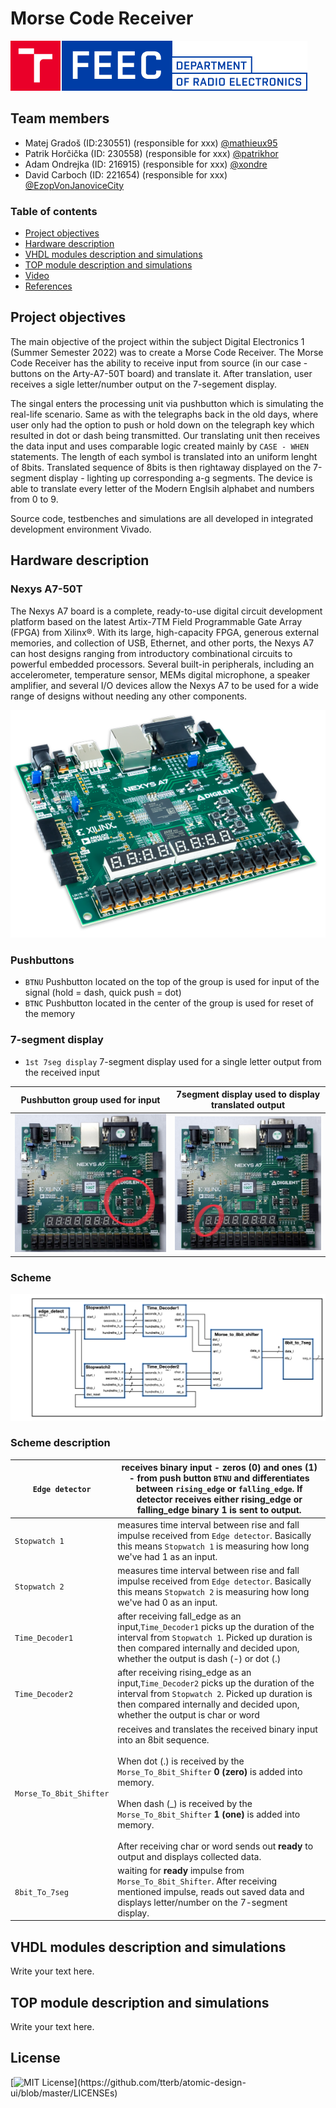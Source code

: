# Morse Code Receiver

![Logo](https://github.com/mathieux95/digital-electronics-1-MorseCodeReceiver/blob/main/images/logo-en%201.png)

## Team members

* Matej Gradoš (ID:230551) (responsible for xxx) [@mathieux95](https://github.com/mathieux95)
* Patrik Horčička (ID: 230558) (responsible for xxx) [@patrikhor](https://github.com/patrikhor)
* Adam Ondrejka (ID: 216915) (responsible for xxx) [@xondre](https://github.com/xondre)
* David Carboch (ID: 221654) (responsible for xxx) [@EzopVonJanoviceCity](https://github.com/EzopVonJanoviceCity)

### Table of contents 

* [Project objectives](#objectives)
* [Hardware description](#hardware)
* [VHDL modules description and simulations](#modules)
* [TOP module description and simulations](#top)
* [Video](#video)
* [References](#references)

<a name="objectives"></a>

## Project objectives

The main objective of the project within the subject Digital Electronics 1 (Summer Semester 2022) was to create a Morse Code Receiver. The Morse Code Receiver has the ability to receive input from source (in our case - buttons on the Arty-A7-50T board) and translate it. After translation, user receives a sigle letter/number output on the 7-segement display. 

The singal enters the processing unit via pushbutton which is simulating the real-life scenario. Same as with the telegraphs back in the old days, where user only had the option to push or hold down on the telegraph key which resulted in dot or dash being transmitted. Our translating unit then receives the data input and uses comparable logic created mainly by `CASE - WHEN` statements. The length of each symbol is translated into an uniform lenght of 8bits. Translated sequence of 8bits is then rightaway displayed on the 7-segment display - lighting up corresponding a-g segments. The device is able to translate every letter of the Modern Englsih alphabet and numbers from 0 to 9. 

Source code, testbenches and simulations are all developed in integrated development environment Vivado.

<a name="hardware"></a>

## Hardware description
### Nexys A7-50T
The Nexys A7 board is a complete, ready-to-use digital circuit development platform based on the latest Artix-7TM
Field Programmable Gate Array (FPGA) from Xilinx®. With its large, high-capacity FPGA, generous external
memories, and collection of USB, Ethernet, and other ports, the Nexys A7 can host designs ranging from
introductory combinational circuits to powerful embedded processors. Several built-in peripherals, including an
accelerometer, temperature sensor, MEMs digital microphone, a speaker amplifier, and several I/O devices allow
the Nexys A7 to be used for a wide range of designs without needing any other components.

![your figure](https://github.com/mathieux95/digital-electronics-1-MorseCodeReceiver/blob/main/images/nexysA7-50T.png) 

### Pushbuttons
-  `BTNU` Pushbutton located on the top of the group is used for input of the signal (hold = dash, quick push = dot) 
-  `BTNC` Pushbutton located in the center of the group is used for reset of the memory

### 7-segment display 
- `1st 7seg display` 7-segment display used for a single letter output from the received input

Pushbutton group used for input | 7segment display used to display translated output 
:-------------------------:|:-------------------------:
![PushButtons](https://github.com/mathieux95/digital-electronics-1-MorseCodeReceiver/blob/main/images/PushButtons.jpg)|![7segUsed](https://github.com/mathieux95/digital-electronics-1-MorseCodeReceiver/blob/main/images/7segUsed.jpg)


### Scheme 
![your figure](https://github.com/mathieux95/digital-electronics-1-MorseCodeReceiver/blob/main/images/Scheme.png) 

### Scheme description


| `Edge detector`  | receives binary input - zeros (0) and ones (1) - from push button `BTNU` and differentiates between `rising_edge` or `falling_edge`. If detector receives either rising_edge or falling_edge binary 1 is sent to output.                                                                                                                                                     	|
|-------------------------------------	|------------------------------------------------------------------------------------------------------------------------------------------------------------------------------------------------------------------------------------------------------------------------------------------------------------------------------------------------------------------------------	|
| `Stopwatch 1`                       	| measures time interval between rise and fall impulse received from `Edge detector`. Basically this means `Stopwatch 1` is measuring how long we've had 1 as an input.                                                                                                                                                                                                        	|
| `Stopwatch 2`                       	| measures time interval between rise and fall impulse received from `Edge detector`. Basically this means `Stopwatch 2` is measuring how long we've had 0 as an input.                                                                                                                                                                                                        	|
| `Time_Decoder1`                     	| after receiving fall_edge as an input,`Time_Decoder1` picks up the duration of the interval from `Stopwatch 1`. Picked up duration is then compared internally and decided upon, whether the output is dash (-) or dot (.)                                                                                                                                                   	|
| `Time_Decoder2`                     	| after receiving rising_edge as an input,`Time_Decoder2` picks up the duration of the interval from `Stopwatch 2`. Picked up duration is then compared internally and decided upon, whether the output is char or word                                                                                                                                                        	|
| `Morse_To_8bit_Shifter` 	| receives and translates the received binary input into an 8bit sequence.<br><br>When dot (.) is received by the `Morse_To_8bit_Shifter` **0 (zero)** is added into memory. <br><br>When dash (_) is received by the `Morse_To_8bit_Shifter` **1 (one)** is added into memory.<br><br>After receiving char or word sends out **ready** to output and displays collected data. 	|
| `8bit_To_7seg`                      	| waiting for **ready** impulse from `Morse_To_8bit_Shifter`. After receiving mentioned impulse, reads out saved data and displays letter/number on the 7-segment display.                                                                                                                                                                                                     	|

<a name="modules"></a>

## VHDL modules description and simulations

Write your text here.

<a name="top"></a>

## TOP module description and simulations

Write your text here.

<a name="video"></a>


## License
[![MIT License](https://img.shields.io/apm/l/atomic-design-ui.svg?)](https://github.com/tterb/atomic-design-ui/blob/master/LICENSEs)
